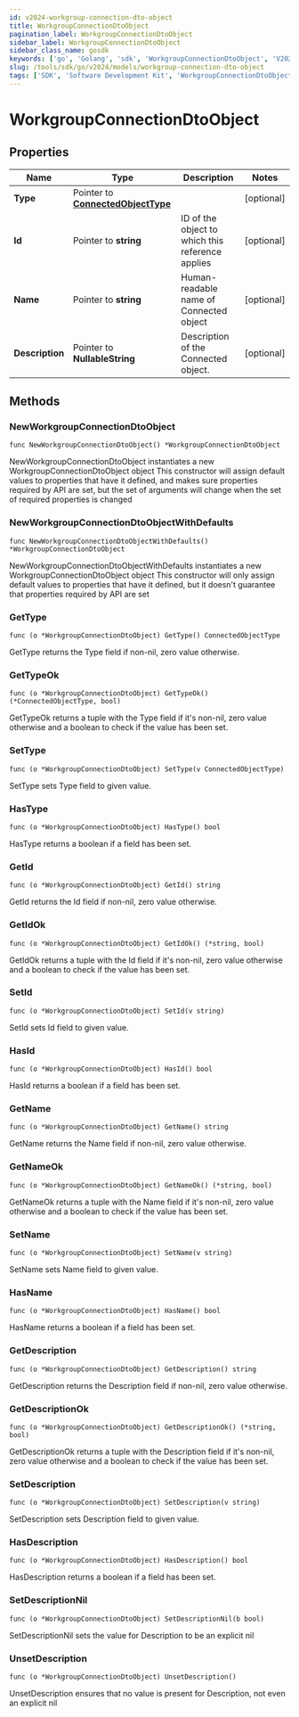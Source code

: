 ```yaml
---
id: v2024-workgroup-connection-dto-object
title: WorkgroupConnectionDtoObject
pagination_label: WorkgroupConnectionDtoObject
sidebar_label: WorkgroupConnectionDtoObject
sidebar_class_name: gosdk
keywords: ['go', 'Golang', 'sdk', 'WorkgroupConnectionDtoObject', 'V2024WorkgroupConnectionDtoObject'] 
slug: /tools/sdk/go/v2024/models/workgroup-connection-dto-object
tags: ['SDK', 'Software Development Kit', 'WorkgroupConnectionDtoObject', 'V2024WorkgroupConnectionDtoObject']
---
```


# WorkgroupConnectionDtoObject

## Properties

Name | Type | Description | Notes
------------ | ------------- | ------------- | -------------
**Type** | Pointer to [**ConnectedObjectType**](connected-object-type) |  | [optional] 
**Id** | Pointer to **string** | ID of the object to which this reference applies | [optional] 
**Name** | Pointer to **string** | Human-readable name of Connected object | [optional] 
**Description** | Pointer to **NullableString** | Description of the Connected object. | [optional] 

## Methods

### NewWorkgroupConnectionDtoObject

`func NewWorkgroupConnectionDtoObject() *WorkgroupConnectionDtoObject`

NewWorkgroupConnectionDtoObject instantiates a new WorkgroupConnectionDtoObject object
This constructor will assign default values to properties that have it defined,
and makes sure properties required by API are set, but the set of arguments
will change when the set of required properties is changed

### NewWorkgroupConnectionDtoObjectWithDefaults

`func NewWorkgroupConnectionDtoObjectWithDefaults() *WorkgroupConnectionDtoObject`

NewWorkgroupConnectionDtoObjectWithDefaults instantiates a new WorkgroupConnectionDtoObject object
This constructor will only assign default values to properties that have it defined,
but it doesn't guarantee that properties required by API are set

### GetType

`func (o *WorkgroupConnectionDtoObject) GetType() ConnectedObjectType`

GetType returns the Type field if non-nil, zero value otherwise.

### GetTypeOk

`func (o *WorkgroupConnectionDtoObject) GetTypeOk() (*ConnectedObjectType, bool)`

GetTypeOk returns a tuple with the Type field if it's non-nil, zero value otherwise
and a boolean to check if the value has been set.

### SetType

`func (o *WorkgroupConnectionDtoObject) SetType(v ConnectedObjectType)`

SetType sets Type field to given value.

### HasType

`func (o *WorkgroupConnectionDtoObject) HasType() bool`

HasType returns a boolean if a field has been set.

### GetId

`func (o *WorkgroupConnectionDtoObject) GetId() string`

GetId returns the Id field if non-nil, zero value otherwise.

### GetIdOk

`func (o *WorkgroupConnectionDtoObject) GetIdOk() (*string, bool)`

GetIdOk returns a tuple with the Id field if it's non-nil, zero value otherwise
and a boolean to check if the value has been set.

### SetId

`func (o *WorkgroupConnectionDtoObject) SetId(v string)`

SetId sets Id field to given value.

### HasId

`func (o *WorkgroupConnectionDtoObject) HasId() bool`

HasId returns a boolean if a field has been set.

### GetName

`func (o *WorkgroupConnectionDtoObject) GetName() string`

GetName returns the Name field if non-nil, zero value otherwise.

### GetNameOk

`func (o *WorkgroupConnectionDtoObject) GetNameOk() (*string, bool)`

GetNameOk returns a tuple with the Name field if it's non-nil, zero value otherwise
and a boolean to check if the value has been set.

### SetName

`func (o *WorkgroupConnectionDtoObject) SetName(v string)`

SetName sets Name field to given value.

### HasName

`func (o *WorkgroupConnectionDtoObject) HasName() bool`

HasName returns a boolean if a field has been set.

### GetDescription

`func (o *WorkgroupConnectionDtoObject) GetDescription() string`

GetDescription returns the Description field if non-nil, zero value otherwise.

### GetDescriptionOk

`func (o *WorkgroupConnectionDtoObject) GetDescriptionOk() (*string, bool)`

GetDescriptionOk returns a tuple with the Description field if it's non-nil, zero value otherwise
and a boolean to check if the value has been set.

### SetDescription

`func (o *WorkgroupConnectionDtoObject) SetDescription(v string)`

SetDescription sets Description field to given value.

### HasDescription

`func (o *WorkgroupConnectionDtoObject) HasDescription() bool`

HasDescription returns a boolean if a field has been set.

### SetDescriptionNil

`func (o *WorkgroupConnectionDtoObject) SetDescriptionNil(b bool)`

 SetDescriptionNil sets the value for Description to be an explicit nil

### UnsetDescription
`func (o *WorkgroupConnectionDtoObject) UnsetDescription()`

UnsetDescription ensures that no value is present for Description, not even an explicit nil

